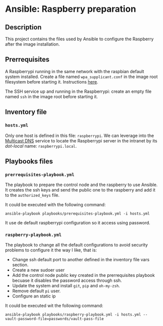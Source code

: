 # Ansible: Raspberry preparation

## Description

This project contains the files used by Ansible to configure the Raspberry after the image installation.

## Prerrequisites

A Raspberrypi running in the same network with the raspbian default system installed. Create a file named `wpa_supplicant.conf` in the image root filesystem before starting it. Instructions [here](https://www.raspberrypi.com/documentation/computers/configuration.html#wireless-networking-command-line).

The SSH service up and running in the Raspberrypi: create an empty file named `ssh` in the image root before starting it.

## Inventory file

### `hosts.yml`

Only one host is defined in this file: `raspberrypi`. We can leverage into the [Multicast DNS](https://en.wikipedia.org/wiki/Multicast_DNS) service to locate the Raspberrypi server in the intranet by its _dot-local_ name: `raspberrypi.local`.

## Playbooks files

### `prerrequisites-playbook.yml`

The playbook to prepare the control node and the raspberry to use Ansible. It creates the ssh keys and send the public one to the raspberry and add it to the `authorized_keys` file.

It could be executed with the following command:

    ansible-playbook playbooks/prerequisites-playbook.yml -i hosts.yml

It use de default raspberrypi configuration so it access using password.

### `raspberry-playbook.yml`

The playbook to change all the default configurations to avoid security problems to configure it the way I like, that is:

* Change ssh default port to another defined in the inventory file vars section.
* Create a new sudoer user
* Add the control node public key created in the prerrequisites playbook becuase it disables the password access through ssh.
* Update the system and install `git`, `pip` and `oh-my-zsh`.
* Remove default `pi` user.
* Configure an static ip

It could be executed wit the following command:

    ansible-playbook playbooks/raspberry-playbook.yml -i hosts.yml --vault-password-file=passwords/vault-pass-file
